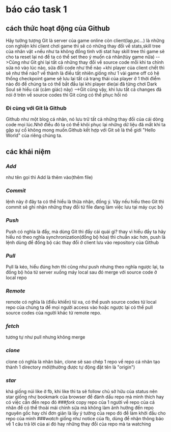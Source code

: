 # báo cáo task 1
## cách thức hoạt động của Github
Hãy tưởng tượng Git là server của game online còn client(lap,pc...) là những con nghiện
khi client chơi game thì sẽ có những thay đổi về stats,skill tree của nhân vật
	+nếu như ta không đồng tình với stat hay skill tree thì game sẽ cho ta reset lại nó để ta có thể set theo ý muốn cá nhân(tùy game nữa)
		-->Cũng như Git ghi lại tất cả những thay đổi về source code mỗi khi ta chỉnh sửa nó vào lúc nào, sửa đổi code như thế nào
	+khi player của client chết thì sẽ như thế nào? về thành là điều tất nhiên.giống như 1 vài game off có hệ thống checkpoint game sẽ lưu lại tất cả trạng thái của player ở 1 thời điểm nào đó để chúng ta có thể bắt đầu lại khi player die(ai đã từng chơi Dark Soul sẽ hiểu cái (cảm giác) này)
		-->Git cũng vậy, khi lưu tất cả changes đã nói ở trên về source codes thì Git cũng có thể phục hồi nó
### Đi cùng với Git là Github
Github như một blog cá nhân, nó lưu trữ tất cả những thay đổi của cái dòng code mọi lúc.Nhờ điều đó ta có thể khôi phục lại những dữ liệu đã mất khi ta gặp sự cố không mong muốn.Github kết hợp với Git sẽ là thế giới "Hello World" của riêng chúng ta.
## các khái niệm
### *Add*
như tên gọi thì Add là thêm vào(thêm file)
### *Commit*
lệnh này ở đây ta có thể hiểu là thừa nhận, đồng ý. Vậy nếu hiểu theo Git thì commit sẽ ghi nhận những thay đổi từ file đang làm việc lưu tại máy cục bộ

### *Push*
Push có nghĩa là đẩy, mà dùng Git thì đẩy cái quái gì? thay vì hiểu đẩy ta hãy hiểu nó theo nghĩa synchronization(đồng bộ hóa) thì chuẩn xác hơn, push là lệnh dùng để đồng bộ các thay đổi ở client lưu vào repository của Github
### *Pull*
Pull là kéo, hiểu đúng hơn thì cũng như push nhưng theo nghĩa ngược lại, ta đồng bộ hóa từ server xuống máy local sau đó merge với source code ở local repo
### *Remote*
remote có nghĩa là (điều khiển) từ xa, có thể push source codes từ local repo của chúng ta để mọi người access vào hoặc ngược lại có thể pull source codes của người khác từ remote repo.
### *fetch*
tương tự như pull nhưng không merge
### *clone*
clone có nghĩa là nhân bản, clone sẽ sao chép 1 repo về repo cá nhân tạo thành 1 directory mới(thường được tự động đặt tên là "origin")
### *star*
khá giống núi like ở fb, khi like thì ta sẽ follow chủ sở hữu của status nên star giống như bookmark của browser để đánh dấu repo mà mình thích hay có việc cần đến repo đó
###*fork*
copy repo của 1 người về repo của cá nhân để có thể thoải mái chỉnh sửa mà không làm ảnh hưởng đến repo nguyên gốc hay chỉ đơn giản là lấy ý tưởng của repo đó để làm khởi đầu cho repo của mình
###*watch*
giống như notice của fb, dùng để nhận thông báo về 1 câu trả lời của ai đó hay những thay đổi của repo mà ta watching

